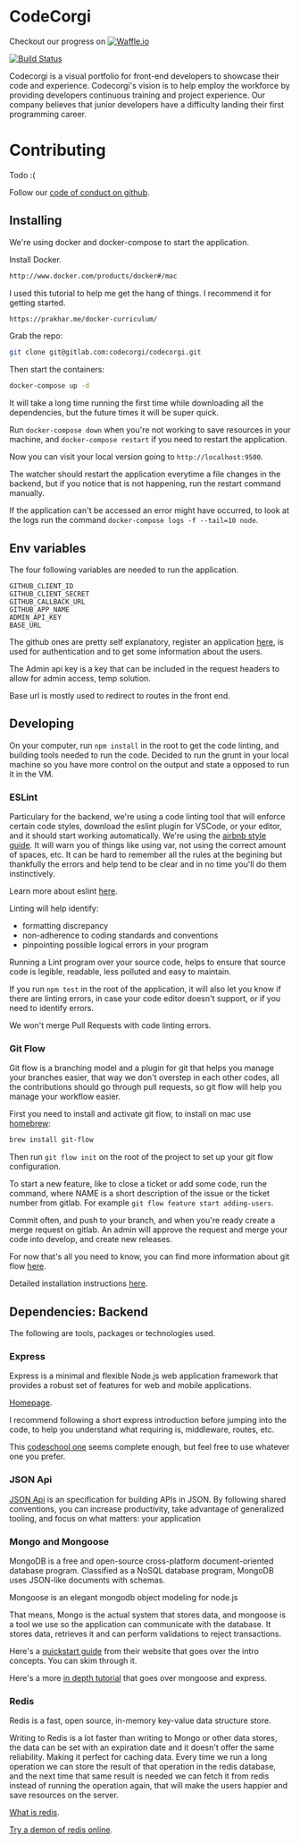 # CodeCorgi

Checkout our progress on [![Waffle.io](https://badge.waffle.io/corgicode/api.svg?columns=all)](https://waffle.io/corgicode/api)

[![Build Status](https://circleci.com/gh/corgicode/api.svg?style=shield)](https://circleci.com/gh/corgicode/api)

 Codecorgi is a visual portfolio for front-end developers to showcase their
 code and experience. Codecorgi's vision is to help employ the workforce by
 providing developers continuous training and project experience. Our company
 believes that junior developers have a difficulty landing their first
 programming career.

# Contributing

Todo :(

Follow our [code of conduct on github](https://github.com/corgicode/frontend-react/blob/dev/CODE_OF_CONDUCT.md).

## Installing

We're using docker and docker-compose to start the application.

Install Docker.

```bash
http://www.docker.com/products/docker#/mac
```

I used this tutorial to help me get the hang of things. I recommend it for getting started.

```bash
https://prakhar.me/docker-curriculum/
```

Grab the repo:

```bash
git clone git@gitlab.com:codecorgi/codecorgi.git
```

Then start the containers:

```bash
docker-compose up -d
```

It will take a long time running the first time while downloading all the
dependencies, but the future times it will be super quick.

Run `docker-compose down` when you're not working to save resources in your machine,
and `docker-compose restart` if you need to restart the application.

Now you can visit your local version going to `http://localhost:9500`.

The watcher should restart the application everytime a file changes in the backend,
but if you notice that is not happening, run the restart command manually.

If the application can't be accessed an error might have occurred, to look at the logs
run the command `docker-compose logs -f --tail=10 node`.

## Env variables

The four following variables are needed to run the application.

```
GITHUB_CLIENT_ID
GITHUB_CLIENT_SECRET
GITHUB_CALLBACK_URL
GITHUB_APP_NAME
ADMIN_API_KEY
BASE_URL
```

The github ones are pretty self explanatory, register an application [here](https://github.com/settings/applications/new),
is used for authentication and to get some information about the users.

The Admin api key is a key that can be included in the request headers to allow for admin access, temp solution.

Base url is mostly used to redirect to routes in the front end.

## Developing

On your computer, run `npm install` in the root to get the code linting, and building tools
needed to run the code. Decided to run the grunt in your local machine
so you have more control on the output and state a opposed to run it in the VM.

### ESLint

Particulary for the backend, we're using a code linting tool that will enforce certain
code styles, download the eslint plugin for VSCode, or your editor, and it should start
working automatically. We're using the
[airbnb style guide](https://github.com/airbnb/javascript). It will warn you of things
like using var, not using the correct amount of spaces, etc. It can be hard to remember
all the rules at the begining but thankfully the errors and help tend to be clear and
in no time you'll do them instinctively.

Learn more about eslint [here](http://eslint.org/docs/about/).

Linting will help identify:

- formatting discrepancy
- non-adherence to coding standards and conventions
- pinpointing possible logical errors in your program

Running a Lint program over your source code, helps to ensure that source code
is legible, readable, less polluted and easy to maintain.

If you run `npm test` in the root of the application, it will also let you
know if there are linting errors, in case your code editor doesn't support,
or if you need to identify errors.

We won't merge Pull Requests with code linting errors.

### Git Flow

Git flow is a branching model and a plugin for git that
helps you manage your branches easier, that way we don't
overstep in each other codes, all the contributions should go through pull requests,
so git flow will help you manage your workflow easier.

First you need to install and activate git flow, to install on mac use
[homebrew](https://brew.sh/):

```bash
brew install git-flow
```

Then run `git flow init` on the root of the project to set up your git flow configuration.

To start a new feature, like to close a ticket or add some code, run the command, where
NAME is a short description of the issue or the ticket number from gitlab. For example
`git flow feature start adding-users`.

Commit often, and push to your branch, and when you're ready create a merge request on gitlab.
An admin will approve the request and merge your code into develop, and create new releases.

For now that's all you need to know, you can find more information about git flow
[here](http://nvie.com/posts/a-successful-git-branching-model/).

Detailed installation instructions [here](https://github.com/nvie/gitflow/wiki/Installation).

## Dependencies: Backend

The following are tools, packages or technologies used.

### Express

Express is a minimal and flexible Node.js web application framework that
provides a robust set of features for web and mobile applications.

[Homepage](https://expressjs.com/).

I recommend following a short express introduction before jumping into the code,
to help you understand what requiring is, middleware, routes, etc.

This [codeschool one](https://www.codeschool.com/courses/building-blocks-of-express-js)
seems complete enough, but feel free to use whatever one you prefer.

### JSON Api

[JSON Api](http://jsonapi.org/) is an specification for building APIs in JSON.
By following shared conventions, you can increase productivity, take advantage of
generalized tooling, and focus on what matters: your application

### Mongo and Mongoose

MongoDB is a free and open-source cross-platform document-oriented database
program. Classified as a NoSQL database program, MongoDB uses JSON-like
documents with schemas.

Mongoose is an elegant mongodb object modeling for node.js

That means, Mongo is the actual system that stores data, and mongoose is a tool
we use so the application can communicate with the database. It stores data,
retrieves it and can perform validations to reject transactions.

Here's a [quickstart guide](http://mongoosejs.com/docs/index.html) from their
website that goes over the intro concepts. You can skim through it.

Here's a more [in depth tutorial](https://scotch.io/tutorials/build-a-restful-api-using-node-and-express-4)
that goes over mongoose and express.

### Redis

Redis is a fast, open source, in-memory key-value data structure store.

Writing to Redis is a lot faster than writing to Mongo or other data stores,
the data can be set with an expiration date and it doesn't offer the same reliability.
Making it perfect for caching data. Every time we run a long operation we can store
the result of that operation in the redis database, and the next time that same result
is needed we can fetch it from redis instead of running the operation again, that will
make the users happier and save resources on the server.

[What is redis](https://aws.amazon.com/elasticache/what-is-redis/).

[Try a demon of redis online](http://try.redis.io/).
